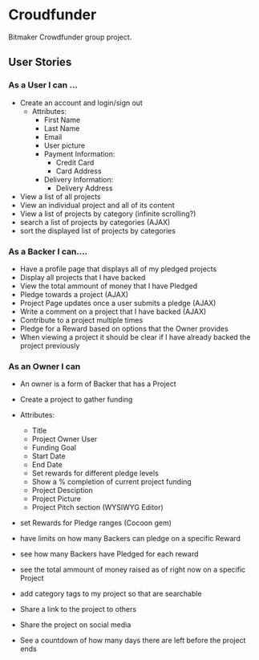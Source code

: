 # Croudfunder
Bitmaker Crowdfunder group project.


## User Stories
### As a User I can ...
- Create an account and login/sign out
  - Attributes:
    - First Name
    - Last Name
    - Email
    - User picture
    - Payment Information:
      - Credit Card
      - Card Address
    - Delivery Information:
      - Delivery Address
- View a list of all projects
- View an individual project and all of its content
- View a list of projects by category (infinite scrolling?)
- search a list of projects by categories (AJAX)
- sort the displayed list of projects by categories


### As a Backer I can....
- Have a profile page that displays all of my pledged projects
- Display all projects that I have backed
- View the total ammount of money that I have Pledged
- Pledge towards a project (AJAX)
- Project Page updates once a user submits a pledge (AJAX)
- Write a comment on a project that I have backed (AJAX)
- Contribute to a project multiple times
- Pledge for a Reward based on options that the Owner provides
- When viewing a project it should be clear if I have already backed the project previously


### As an Owner I can
- An owner is a form of Backer that has a Project
- Create a project to gather funding
- Attributes:
  - Title
  - Project Owner User
  - Funding Goal
  - Start Date
  - End Date
  - Set rewards for different pledge levels
  - Show a % completion of current project funding
  - Project Desciption
  - Project Picture
  - Project Pitch section (WYSIWYG Editor)
- set Rewards for Pledge ranges (Cocoon gem)
- have limits on how many Backers can pledge on a specific Reward
- see how many Backers have Pledged for each reward
- see the total ammount of money raised as of right now on a specific Project
- add category tags to my project so that are searchable

- Share a link to the project to others
- Share the project on social media
- See a countdown of how many days there are left before the project ends